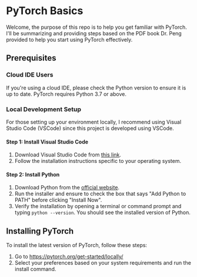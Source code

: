 # PyTorch Basics

Welcome, the purpose of this repo is to help you get familiar with PyTorch. I'll be summarizing and providing steps based on the PDF book Dr. Peng provided to help you start using PyTorch effectively.

## Prerequisites

### Cloud IDE Users

If you're using a cloud IDE, please check the Python version to ensure it is up to date. PyTorch requires Python 3.7 or above.

### Local Development Setup

For those setting up your environment locally, I recommend using Visual Studio Code (VSCode) since this project is developed using VSCode.

#### Step 1: Install Visual Studio Code

1. Download Visual Studio Code from [this link](https://code.visualstudio.com/Download).
2. Follow the installation instructions specific to your operating system.

#### Step 2: Install Python

1. Download Python from the [official website](https://www.python.org/downloads/).
2. Run the installer and ensure to check the box that says "Add Python to PATH" before clicking "Install Now".
3. Verify the installation by opening a terminal or command prompt and typing `python --version`. You should see the installed version of Python.

## Installing PyTorch

To install the latest version of PyTorch, follow these steps:

1. Go to https://pytorch.org/get-started/locally/
2. Select your preferences based on your system requirements and run the install command.

